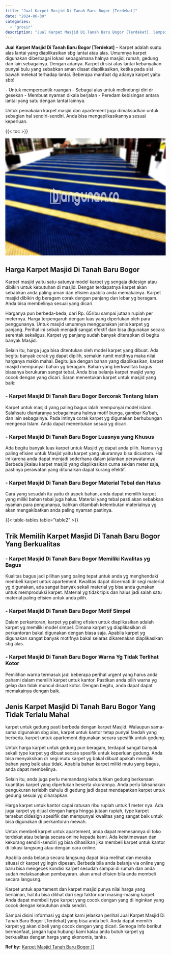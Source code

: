```yaml
---
title: "Jual Karpet Masjid Di Tanah Baru Bogor [Terdekat]"
date: "2024-06-30"
categories: 
  - "grosir"
description: "Jual Karpet Masjid Di Tanah Baru Bogor [Terdekat]. Sampai disini informasi yg dapat kami jelaskan perihal Jual Karpet Masjid Di Tanah Baru Bogor [Terdekat]..."
---
```


**Jual Karpet Masjid Di Tanah Baru Bogor \[Terdekat\]** – Karpet adalah suatu alas lantai yang diaplikasikan sbg lantai atau alas. Umumnya karpet digunakan diberbagai lokasi sebagaimana halnya masjid, rumah, gedung dan lain sebagainya. Dengan adanya. Karpet di sisi atas lantai kebanyakan punyai bulu yang sebabkan aman disaat diaplikasikan, ketika pada sisi bawah melekat terhadap lantai. Beberapa manfaat dg adanya karpet yaitu sbb!

\- Untuk mempercantik ruangan - Sebagai alas untuk melindungi diri dr gesekan - Membuat nyaman dikala berjalan - Peredam kebisingan antara lantai yang satu dengan lantai lainnya.

Untuk pemakaian karpet masjid dan apartement juga dimaksudkan untuk sebagian hal sendiri-sendiri. Anda bisa mengaplikasikannya sesuai keperluan.

{{< toc >}}

![Jual Karpet Masjid Di Tanah Baru Bogor [Terdekat]](/images/grosir-karpet-murah-17.png)

## Harga Karpet Masjid Di Tanah Baru Bogor

Karpet masjid yaitu satu-satunya model karpet yg sengaja didesign atau dibikin untuk kebutuhan di masjid. Dengan terdapatnya karpet akan sebabkan anda paling aman dan efisien apabila anda memakainya. Karpet masjid dibikin dg beragam corak dengan panjang dan lebar yg beragam. Anda bisa membelinya sesuai yang dicari.

Harganya pun berbeda-beda, dari Rp. 65ribu sampai jutaan rupiah per meternya. Harga terpengaruh dengan luas yang diperlukan oleh para penggunanya. Untuk masjid umumnya menggunakan jenis karpet yg panjang. Perihal ini sebab menjadi sangat efektif dan bisa digunakan secara serentak sekaligus. Karpet yg panjang sudah banyak diterapkan di begitu banyak Masjid.

Selain itu, harga juga bisa ditentukan oleh model karpet yang dibuat. Ada begitu banyak corak yg dapat dipilih, semakin rumit motifnya maka nilai harganya makin mahal. Begitu jua dengan bahan yang diaplikasikan, karpet masjid mempunyai bahan yg beragam. Bahan yang berkwalitas bagus biasanya berukuran sangat tebal. Anda bisa belanja karpet masjid yang cocok dengan yang dicari. Saran menentukan karpet untuk masjid yang baik:

### \- Karpet Masjid Di Tanah Baru Bogor Bercorak Tentang Islam

Karpet untuk masjid yang paling bagus ialah mempunyai model islami. Salahsatu diantaranya sebagaimana halnya motif bunga, gambar Ka’bah, dan lain sebagainya. Pada intinya corak karpet yg digunakan berhubungan mengenai Islam. Anda dapat menentukan sesuai yg dicari.

### \- Karpet Masjid Di Tanah Baru Bogor Luasnya yang Khusus

Ada begitu banyak luas karpet untuk Masjid yg dapat anda pilih. Namun yg paling efisien untuk Masjid yaitu karpet yang ukurannya bisa dicustom. Hal ini karena anda dapat menjadi sederhana dalam jalankan perawatannya. Berbeda jikalau karpet masjid yang diaplikasikan cuma sekian meter saja, pastinya perawatan yang ditunaikan dapat kurang efektif.

### \- Karpet Masjid Di Tanah Baru Bogor Material Tebal dan Halus

Cara yang sesudah itu yaitu dr aspek bahan, anda dapat memilih karpet yang miliki bahan tebal juga halus. Material yang tebal pasti akan sebabkan nyaman para pengunanya, bahkan ditambah kelembutan materialnya yg akan mengakibatkan anda paling nyaman pastinya.

{{< table-tables table="table2" >}}

## Trik Memilih Karpet Masjid Di Tanah Baru Bogor Yang Berkualitas

### \- Karpet Masjid Di Tanah Baru Bogor Memiliki Kwalitas yg Bagus

Kualitas bagus jadi pilihan yang paling tepat untuk anda yg menghendaki membeli karpet untuk apartement. Kwalitas dapat dicermati dr segi material yg digunakan, ada sangat banyak sekali material yg bisa anda gunakan untuk memproduksi karpet. Material yg tidak tipis dan halus jadi salah satu material paling efisien untuk anda pilih.

### \- Karpet Masjid Di Tanah Baru Bogor Motif Simpel

Dalam perkantoran, karpet yg paling efisien untuk diaplikasikan adalah karpet yg memiliki model simpel. Dimana karpet yg diaplikasikan di perkantoran bakal digunakan dengan biasa saja. Apabila karpet yg digunakan sangat banyak motifnya bakal selaras dikarenakan diaplikasikan sbg alas.

### \- Karpet Masjid Di Tanah Baru Bogor Warna Yg Tidak Terlihat Kotor

Pemilihan warna termasuk jadi beberapa perihal urgent yang harus anda pahami dalam memilih karpet untuk kantor. Pastikan anda pilih warna yg gelap dan tidak muncul disaat kotor. Dengan begitu, anda dapat dapat memakainya dengan baik.

## Jenis Karpet Masjid Di Tanah Baru Bogor Yang Tidak Terlalu Mahal

karpet untuk gedung pasti berbeda dengan karpet Masjid. Walaupun sama-sama digunakan sbg alas, karpet untuk kantor tetap punyai faedah yang berbeda. karpet untuk apartement digunakan secara spesifik untuk gedung.

Untuk harga karpet untuk gedung pun beragam, terdapat sangat banyak sekali type karpet yg dibuat secara spesifik untuk keperluan gedung. Anda bisa menyaksikan dr segi mutu karpet yg bakal dibuat apakah memiliki bahan yang baik atau tidak. Apabila bahan karpet miliki mutu yang bagus, anda dapat membelinya.

Selain itu, anda juga perlu memandang kebutuhkan gedung berkenaan kuantitas karpet yang diperlukan beserta ukurannya. Anda perlu laksanakan pengukuran terlebih dahulu di gedung jadi dapat mendapatkan karpet untuk gedung sesuai yg diharapkan.

Harga karpet untuk kantor capai ratusan ribu rupiah untuk 1 meter nya. Ada juga karpet yg dijual dengan harga hingga jutaan rupiah, type karpet tersebut didesign spesifik dan mempunyai kwalitas yang sangat baik untuk bisa digunakan di perkantoran mewah.

Untuk membeli karpet untuk apartement, anda dapat memesannya di toko terdekat atau belanja secara online kepada kami. Ada keistimewaan dan kekurang sendiri-sendiri yg bisa dihasilkan jika membeli karpet untuk kantor di lokasi langsung atau dengan cara online.

Apabila anda belanja secara langsung dapat bisa melihat dan meraba situasi dr karpet yg ingin dipesan. Berbeda bila anda belanja via online yang baru bisa mengecek kondisi karpet sesudah sampai di rumah dan anda sudah melaksanakan pembayaran. akan amat efisien bila anda membeli secara langusng.

Karpet untuk apartement dan karpet masjid punya nilai harga yang berlainan, hal itu bisa dilihat dari segi faktor dari masing-masing karpet. Anda dapat membeli type karpet yang cocok dengan yang di inginkan yang cocok dengan kebutuhan anda sendiri.

Sampai disini informasi yg dapat kami jelaskan perihal Jual Karpet Masjid Di Tanah Baru Bogor \[Terdekat\] yang bisa anda beli. Anda dapat memilih karpet yg akan dibeli yang cocok dengan yang dicari. Semoga Info berikut bermanfaat, jangan lupa hubungi kami kalau anda butuh karpet yg berkualitas dengan harga yang ekonomis, tanks.

**Ref by:**  [Karpet Masjid Tanah Baru Bogor []](https://id.wikipedia.org/wiki/Karpet)
